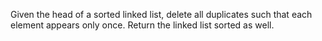 Given the head of a sorted linked list, delete all duplicates such that each element appears only once. Return the linked list sorted as well.